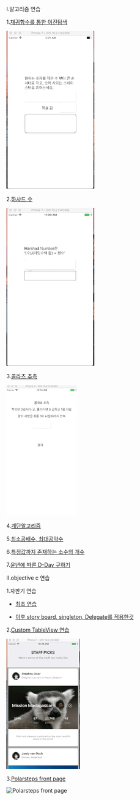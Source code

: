 I.알고리즘 연습

1.[재귀함수를 통한 이진탐색](https://github.com/KimYunseo/iosSchool/blob/master/DailySummarizing/170212/RecursiveBinarySearch.md)

![이진탐색](https://github.com/KimYunseo/iosSchool/raw/master/DailySummarizing/170212/RecursiveBinarySearch.gif)


2.[하샤드 수](https://github.com/KimYunseo/iosSchool/tree/master/DailySummarizing/170213)


![하샤드 수](https://github.com/KimYunseo/iosSchool/blob/master/DailySummarizing/170213/harshadNumber.gif?raw=true)

3.[콜라츠 추측](https://github.com/KimYunseo/iosSchool/tree/master/DailySummarizing/170216/CollatzConjecture)

![콜라츠 추측](https://github.com/KimYunseo/iosSchool/blob/master/DailySummarizing/170216/CollatzConjecture/%EC%BD%9C%EB%9D%BC%EC%B8%A0%20%EC%B6%94%EC%B8%A1.gif?raw=true)

4.[계단알고리즘](https://github.com/KimYunseo/iosSchool/tree/master/DailySummarizing/170216/CollatzConjecture)

5.[최소공배수, 최대공약수](https://github.com/KimYunseo/iosSchool/tree/master/DailySummarizing/170221/AlgoPractice01)

6.[특정값까지 존재하는 소수의 개수](https://github.com/KimYunseo/iosSchool/tree/master/DailySummarizing/170227/Decimal)


7.[윤년에 따른 D-Day 구하기](https://github.com/KimYunseo/iosSchool/tree/master/DailySummarizing/170131/PracticeHard01)


Ⅱ.objective c 연습

1.자판기 연습

* [최초 연습](https://github.com/KimYunseo/iosSchool/tree/master/DailySummarizing/170204/GaChaPractice02)

* [이후 story board, singleton, Delegate를 적용한것](https://github.com/KimYunseo/iosSchool/tree/master/DailySummarizing/170301/AutolaoutGachaPratice01)


2.[Custom TableView 연습](https://github.com/KimYunseo/iosSchool/tree/master/DailySummarizing/170219/TableViewHomework)

![Custom TableView](https://github.com/KimYunseo/iosSchool/blob/master/DailySummarizing/170219/TableViewHomework/CustomTableView%EC%97%B0%EC%8A%B5.gif?raw=true)

3.[Polarsteps front page](https://github.com/KimYunseo/iosSchool/blob/master/Polarsteps)

![Polarsteps front page]()

